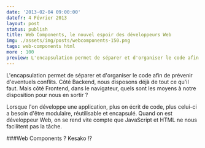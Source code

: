 ```yaml
---
date: '2013-02-04 09:00:00'
datefr: 4 Février 2013
layout: post
status: publish
title: Web Components, le nouvel espoir des développeurs Web 
img: ./assets/img/posts/webcomponents-150.png
tags: web-components html
more : 100
preview: L'encapsulation permet de séparer et d'organiser le code afin de prévenir d'eventuels conflits. Côté Backend, nous disposons déjà de tout ce qu'il faut. Mais côté Frontend, dans le navigateur, quels sont les moyens à notre disposition pour nous en sortir ?
---
```


L'encapsulation permet de séparer et d'organiser le code afin de prévenir d'eventuels conflits. Côté Backend, nous disposons déjà de tout ce qu'il faut. Mais côté Frontend, dans le navigateur, quels sont les moyens à notre disposition pour nous en sortir ?

Lorsque l'on développe une application, plus on écrit de code, plus celui-ci a besoin d'être modulaire, réutilisable et encapsulé. Quand on est développeur Web, on se rend vite compte que JavaScript et HTML ne nous facilitent pas la tâche.

###Web Components ? Kesako !?